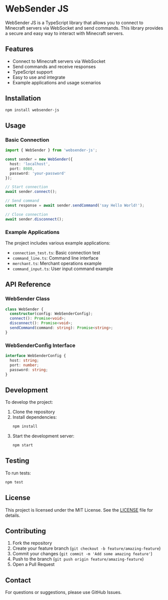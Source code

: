 # WebSender JS

WebSender JS is a TypeScript library that allows you to connect to Minecraft servers via WebSocket and send commands. This library provides a secure and easy way to interact with Minecraft servers.

## Features

- Connect to Minecraft servers via WebSocket
- Send commands and receive responses
- TypeScript support
- Easy to use and integrate
- Example applications and usage scenarios

## Installation

```bash
npm install websender-js
```

## Usage

### Basic Connection

```typescript
import { WebSender } from 'websender-js';

const sender = new WebSender({
  host: 'localhost',
  port: 8080,
  password: 'your-password'
});

// Start connection
await sender.connect();

// Send command
const response = await sender.sendCommand('say Hello World!');

// Close connection
await sender.disconnect();
```

### Example Applications

The project includes various example applications:

- `connection_test.ts`: Basic connection test
- `command_line.ts`: Command line interface
- `merchant.ts`: Merchant operations example
- `command_input.ts`: User input command example

## API Reference

### WebSender Class

```typescript
class WebSender {
  constructor(config: WebSenderConfig);
  connect(): Promise<void>;
  disconnect(): Promise<void>;
  sendCommand(command: string): Promise<string>;
}
```

### WebSenderConfig Interface

```typescript
interface WebSenderConfig {
  host: string;
  port: number;
  password: string;
}
```

## Development

To develop the project:

1. Clone the repository
2. Install dependencies:
   ```bash
   npm install
   ```
3. Start the development server:
   ```bash
   npm start
   ```

## Testing

To run tests:

```bash
npm test
```

## License

This project is licensed under the MIT License. See the [LICENSE](LICENSE) file for details.

## Contributing

1. Fork the repository
2. Create your feature branch (`git checkout -b feature/amazing-feature`)
3. Commit your changes (`git commit -m 'Add some amazing feature'`)
4. Push to the branch (`git push origin feature/amazing-feature`)
5. Open a Pull Request

## Contact

For questions or suggestions, please use GitHub Issues.
